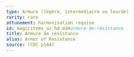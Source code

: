 ```yaml
---
type: Armure (légère, intermédiaire ou lourde)
rarity: rare
attunement: harmonisation requise
id: magicitems_az_hd.md#armure-de-résistance
title: Armure de résistance
alias: Armor of Resistance
source: (CDC p144)
---
```


